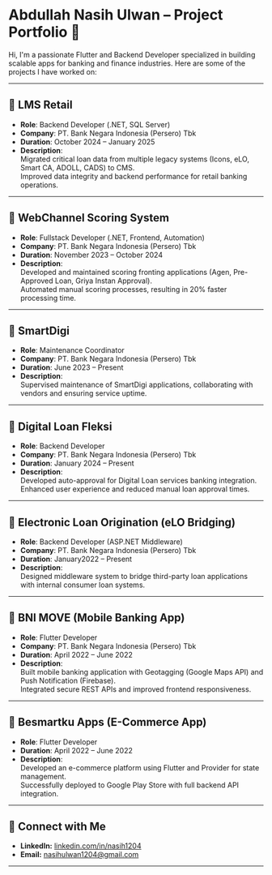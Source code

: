 # Abdullah Nasih Ulwan – Project Portfolio 🚀

Hi, I'm a passionate Flutter and Backend Developer specialized in building scalable apps for banking and finance industries. Here are some of the projects I have worked on:

---

## 📌 LMS Retail
- **Role**: Backend Developer (.NET, SQL Server)
- **Company**: PT. Bank Negara Indonesia (Persero) Tbk
- **Duration**: October 2024 – January 2025
- **Description**:  
  Migrated critical loan data from multiple legacy systems (Icons, eLO, Smart CA, ADOLL, CADS) to CMS.  
  Improved data integrity and backend performance for retail banking operations.

---

## 📌 WebChannel Scoring System
- **Role**: Fullstack Developer (.NET, Frontend, Automation)
- **Company**: PT. Bank Negara Indonesia (Persero) Tbk
- **Duration**: November 2023 – October 2024
- **Description**:  
  Developed and maintained scoring fronting applications (Agen, Pre-Approved Loan, Griya Instan Approval).  
  Automated manual scoring processes, resulting in 20% faster processing time.

---

## 📌 SmartDigi
- **Role**: Maintenance Coordinator
- **Company**: PT. Bank Negara Indonesia (Persero) Tbk
- **Duration**: June 2023 – Present
- **Description**:  
  Supervised maintenance of SmartDigi applications, collaborating with vendors and ensuring service uptime.

---

## 📌 Digital Loan Fleksi
- **Role**: Backend Developer
- **Company**: PT. Bank Negara Indonesia (Persero) Tbk
- **Duration**: January 2024 – Present
- **Description**:  
  Developed auto-approval for Digital Loan services banking integration.  
  Enhanced user experience and reduced manual loan approval times.

---

## 📌 Electronic Loan Origination (eLO Bridging)
- **Role**: Backend Developer (ASP.NET Middleware)
- **Company**: PT. Bank Negara Indonesia (Persero) Tbk
- **Duration**: January2022 – Present
- **Description**:  
  Designed middleware system to bridge third-party loan applications with internal consumer loan systems.

---

## 📌 BNI MOVE (Mobile Banking App)
- **Role**: Flutter Developer
- **Company**: PT. Bank Negara Indonesia (Persero) Tbk
- **Duration**: April 2022 – June 2022
- **Description**:  
  Built mobile banking application with Geotagging (Google Maps API) and Push Notification (Firebase).  
  Integrated secure REST APIs and improved frontend responsiveness.

---

## 📌 Besmartku Apps (E-Commerce App)
- **Role**: Flutter Developer
- **Duration**: April 2022 – June 2022
- **Description**:  
  Developed an e-commerce platform using Flutter and Provider for state management.  
  Successfully deployed to Google Play Store with full backend API integration.

---

## 🔗 Connect with Me
- **LinkedIn:** [linkedin.com/in/nasih1204](https://linkedin.com/in/nasih1204)
- **Email:** nasihulwan1204@gmail.com

---
